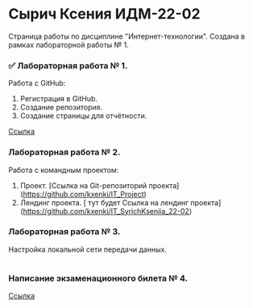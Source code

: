 # Сырич Ксения ИДМ-22-02
Страница работы по дисциплине "Интернет-технологии". Создана в рамках лабораторной работы № 1.

### ✅ Лабораторная работа № 1.

Работа с GitHub: 
1. Регистрация в GitHub.
2. Создание репозитория.
3. Создание страницы для отчётности.

[Ссылка](https://github.com/kxenki/IT_SyrichKseniia_22-02)

### Лабораторная работа № 2.

Работа с командным проектом:
1. Проект. 
[Ссылка на Git-репозиторий проекта] (https://github.com/kxenki/IT_Project)
2. Лендинг проекта. 
[ тут будет Ссылка на лендинг проекта] (https://github.com/kxenki/IT_SyrichKseniia_22-02)

### Лабораторная работа № 3.

Настройка локальной сети передачи данных.

#
### Написание экзаменационного билета № 4.

[Ссылка](https://github.com/stankin/inet-2022/wiki/exam04)

